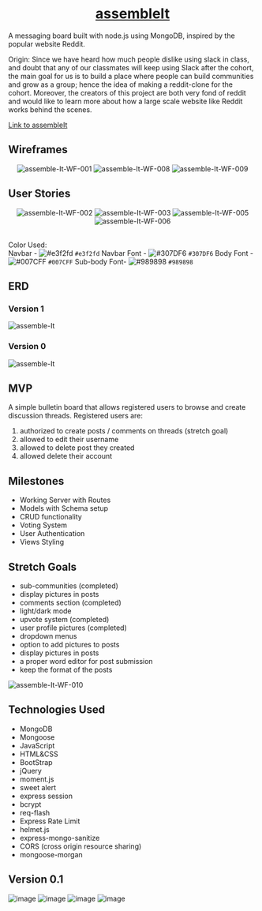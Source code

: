 <h1 align="center">
  <a href="https://assembleit.herokuapp.com/">
    assembleIt
  </a>
</h1>
<p align="center">
    <p>A messaging board built with node.js using MongoDB, inspired by the popular website Reddit.</p>
    <p>Origin: Since we have heard how much people dislike using slack in class, and doubt that any of our classmates will keep using Slack after the cohort, the main goal for us is to build a place where people can build communities and grow as a group; hence the idea of making a reddit-clone for the cohort. Moreover, the creators of this project are both very fond of reddit and would like to learn more about how a large scale website like Reddit works behind the scenes. </p>
    <a href="https://assembleit.herokuapp.com/">Link to assembleIt</a>
</p>

## Wireframes
<p align="center">
<img src="https://i.ibb.co/4NbwHqx/assemble-It-WF-001.png" alt="assemble-It-WF-001" border="0">
<img src="https://i.ibb.co/Y2gYGwC/assemble-It-WF-008.png" alt="assemble-It-WF-008" border="0">
<img src="https://i.ibb.co/9Nb570K/assemble-It-WF-009.png" alt="assemble-It-WF-009" border="0">
</p>

## User Stories
<p align="center">
<img src="https://i.ibb.co/TktxMrf/assemble-It-WF-002.png" alt="assemble-It-WF-002" border="0">
<img src="https://i.ibb.co/JFb4PjM/assemble-It-WF-003.png" alt="assemble-It-WF-003" border="0">
<img src="https://i.ibb.co/vZvhQqK/assemble-It-WF-005.png" alt="assemble-It-WF-005" border="0">
<img src="https://i.ibb.co/S3HDh6k/assemble-It-WF-006.png" alt="assemble-It-WF-006" border="0">


</br> Color Used: </br>
Navbar - ![#e3f2fd](https://via.placeholder.com/15/e3f2fd/000000?text=+) `#e3f2fd` Navbar Font - ![#307DF6](https://via.placeholder.com/15/307DF6/000000?text=+) `#307DF6` Body Font - ![#007CFF](https://via.placeholder.com/15/007CFF/000000?text=+) `#007CFF`  Sub-body Font- ![#989898](https://via.placeholder.com/15/989898/000000?text=+) `#989898`

</p>

## ERD
### Version 1
<p><img src="https://i.ibb.co/pjKRxYY/assemble-It.jpg" alt="assemble-It" border="0"></p>

### Version 0
<p><img src="https://i.ibb.co/qycvKVq/assemble-It.png" alt="assemble-It" border="0"></p>

## MVP
A simple bulletin board that allows registered users to browse and create discussion threads.
Registered users are:
1. authorized to create posts / comments on threads (stretch goal)
1. allowed to edit their username
1. allowed to delete post they created
1. allowed delete their account

## Milestones
- Working Server with Routes
- Models with Schema setup
- CRUD functionality
- Voting System
- User Authentication
- Views Styling

## Stretch Goals
- sub-communities (completed)
- display pictures in posts
- comments section  (completed)
- light/dark mode
- upvote system  (completed)
- user profile pictures (completed)
- dropdown menus
- option to add pictures to posts
- display pictures in posts
- a proper word editor for post submission
- keep the format of the posts
<img src="https://i.ibb.co/74T5t25/assemble-It-WF-010.png" alt="assemble-It-WF-010" border="0">

## Technologies Used
- MongoDB
- Mongoose
- JavaScript
- HTML&CSS
- BootStrap
- jQuery
- moment.js
- sweet alert
- express session
- bcrypt
- req-flash
- Express Rate Limit
- helmet.js
- express-mongo-sanitize
- CORS (cross origin resource sharing)
- mongoose-morgan


## Version 0.1
<img src="https://i.ibb.co/k6DmtG5/image.png" alt="image" border="0">
<img src="https://i.ibb.co/syX80tR/image.png" alt="image" border="0">
<img src="https://i.ibb.co/0sqw93k/image.png" alt="image" border="0">
<img src="https://i.ibb.co/pbVkPXx/image.png" alt="image" border="0">
